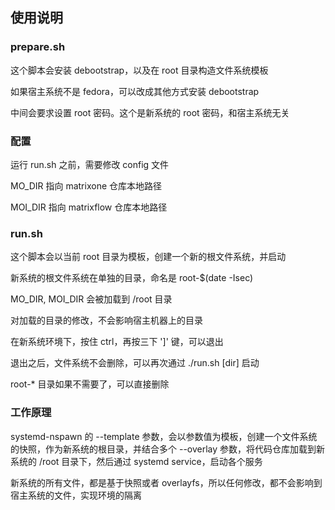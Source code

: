 ## 使用说明

### prepare.sh

这个脚本会安装 debootstrap，以及在 root 目录构造文件系统模板

如果宿主系统不是 fedora，可以改成其他方式安装 debootstrap

中间会要求设置 root 密码。这个是新系统的 root 密码，和宿主系统无关

### 配置

运行 run.sh 之前，需要修改 config 文件

MO_DIR 指向 matrixone 仓库本地路径

MOI_DIR 指向 matrixflow 仓库本地路径

### run.sh

这个脚本会以当前 root 目录为模板，创建一个新的根文件系统，并启动

新系统的根文件系统在单独的目录，命名是 root-$(date -Isec)

MO_DIR, MOI_DIR 会被加载到 /root 目录

对加载的目录的修改，不会影响宿主机器上的目录

在新系统环境下，按住 ctrl，再按三下 ']' 键，可以退出

退出之后，文件系统不会删除，可以再次通过 ./run.sh [dir] 启动

root-* 目录如果不需要了，可以直接删除

### 工作原理

systemd-nspawn 的 --template 参数，会以参数值为模板，创建一个文件系统的快照，作为新系统的根目录，并结合多个 --overlay 参数，将代码仓库加载到新系统的 /root 目录下，然后通过 systemd service，启动各个服务

新系统的所有文件，都是基于快照或者 overlayfs，所以任何修改，都不会影响到宿主系统的文件，实现环境的隔离

